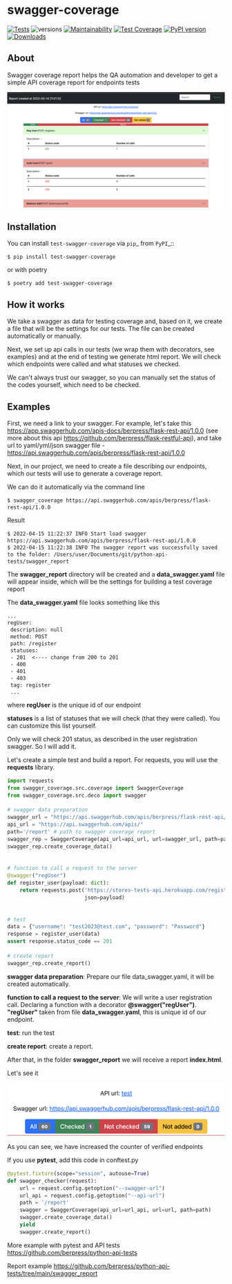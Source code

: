 # swagger-coverage
[![Tests](https://github.com/berpress/swagger-coverage/actions/workflows/python-app.yml/badge.svg)](https://github.com/berpress/swagger-coverage/actions/workflows/python-app.yml)
![versions](https://img.shields.io/pypi/pyversions/pybadges.svg)
[![Maintainability](https://api.codeclimate.com/v1/badges/45afb8b947b1c7e9cec8/maintainability)](https://codeclimate.com/github/berpress/swagger-coverage/maintainability)
[![Test Coverage](https://api.codeclimate.com/v1/badges/45afb8b947b1c7e9cec8/test_coverage)](https://codeclimate.com/github/berpress/swagger-coverage/test_coverage)
[![PyPI version](https://badge.fury.io/py/test-swagger-coverage.svg)](https://badge.fury.io/py/test-swagger-coverage)
[![Downloads](https://pepy.tech/badge/test-swagger-coverage)](https://pepy.tech/project/test-swagger-coverage)

About
------------

Swagger coverage report helps the QA automation and developer to get a simple API coverage report for endpoints tests

![](https://github.com/berpress/python-api-tests/blob/main/images/swagger_report_2.png)

Installation
------------

You can install ``test-swagger-coverage`` via `pip`_ from `PyPI`_::

    $ pip install test-swagger-coverage

or with poetry

    $ poetry add test-swagger-coverage

How it works
------------
We take a swagger as data for testing coverage and, based on it, we create a file that will be the settings for our tests. The file can be created automatically or manually.

Next, we set up api calls in our tests (we wrap them with decorators, see examples) and at the end of testing we generate html report.
We will check which endpoints were called and what statuses we checked.

We can't always trust our swagger, so you can manually set the status of the codes yourself, which need to be checked.

Examples
------------

First, we need a link to your swagger. For example,  let's take this  https://app.swaggerhub.com/apis-docs/berpress/flask-rest-api/1.0.0 (see more about this api https://github.com/berpress/flask-restful-api),
and take url to yaml/yml/json swagger file - https://api.swaggerhub.com/apis/berpress/flask-rest-api/1.0.0

Next, in our project, we need to create a file describing our endpoints, which our tests will use to generate a coverage report.

We can do it automatically via the command line

    $ swagger_coverage https://api.swaggerhub.com/apis/berpress/flask-rest-api/1.0.0

Result

    $ 2022-04-15 11:22:37 INFO Start load swagger https://api.swaggerhub.com/apis/berpress/flask-rest-api/1.0.0
    $ 2022-04-15 11:22:38 INFO The swagger report was successfully saved to the folder: /Users/user/Documents/git/python-api-tests/swagger_report



The **swagger_report** directory will be created
and a **data_swagger.yaml** file will appear inside, which will be the settings for building a test coverage report

The **data_swagger.yaml** file looks something like this


 ```
 ...
regUser:
  description: null
  method: POST
  path: /register
  statuses:
  - 201  <---- change from 200 to 201
  - 400
  - 401
  - 403
  tag: register
  ...
 ```

where **regUser** is the unique id of our endpoint

**statuses** is a list of statuses that we will check (that they were called).
You can customize this list yourself.

Only we will check 201 status, as described in the user registration swagger. So I will add it.


Let's create a simple test and build a report. For requests, you will use the **requests** library.

```python
import requests
from swagger_coverage.src.coverage import SwaggerCoverage
from swagger_coverage.src.deco import swagger

# swagger data preparation
swagger_url = "https://api.swaggerhub.com/apis/berpress/flask-rest-api/1.0.0"
api_url = "https://api.swaggerhub.com/apis/"
path='/report' # path to swagger coverage report
swagger_rep = SwaggerCoverage(api_url=api_url, url=swagger_url, path=path)
swagger_rep.create_coverage_data()


# function to call a request to the server
@swagger("regUser")
def register_user(payload: dict):
    return requests.post('https://stores-tests-api.herokuapp.com/register',
                         json=payload)


# test
data = {"username": "test2023@test.com", "password": "Password"}
response = register_user(data)
assert response.status_code == 201

# create report
swagger_rep.create_report()

```
**swagger data preparation**: Prepare our file data_swagger.yaml, it will be created automatically.

**function to call a request to the server**:  We will write a user registration call. Declaring a function with a decorator **@swagger("regUser")**.
**"regUser"** taken from file **data_swagger.yaml**, this is unique id of our endpoint.

**test**: run the test

**create report**: create a report.


After that, in the folder **swagger_report** we will receive a report **index.html**.

Let's see it

![](https://github.com/berpress/python-api-tests/blob/main/images/swagger_register.png)

As you can see, we have increased the counter of verified endpoints

If you use **pytest**, add this code in conftest.py

```python
@pytest.fixture(scope="session", autouse=True)
def swagger_checker(request):
    url = request.config.getoption("--swagger-url")
    url_api = request.config.getoption("--api-url")
    path = '/report'
    swagger = SwaggerCoverage(api_url=url_api, url=url, path=path)
    swagger.create_coverage_data()
    yield
    swagger.create_report()
```

More example with pytest and API tests https://github.com/berpress/python-api-tests

Report example https://github.com/berpress/python-api-tests/tree/main/swagger_report
